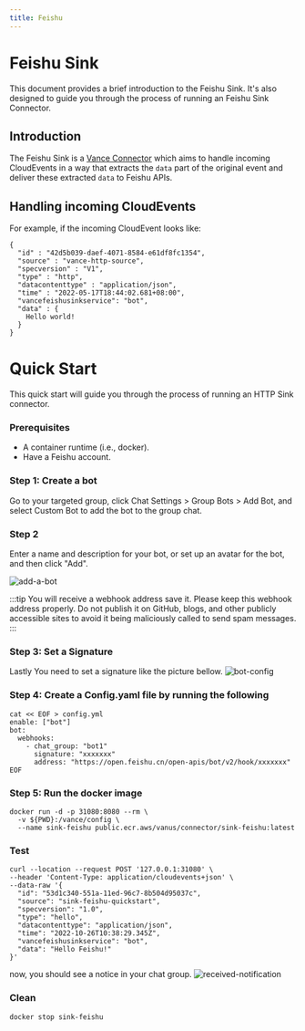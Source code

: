 ```yaml
---
title: Feishu
---
```


# Feishu Sink
This document provides a brief introduction to the Feishu Sink. It's also
designed to guide you through the
process of running an Feishu Sink Connector.

## Introduction
The Feishu Sink is a [Vance Connector](https://github.com/linkall-labs/vance-docs/blob/main/docs/concept.md) which aims to handle incoming CloudEvents in a way that extracts the `data` part of the
original event and deliver these extracted `data` to  Feishu APIs.

## Handling incoming CloudEvents

For example, if the incoming CloudEvent looks like:
```http
{
  "id" : "42d5b039-daef-4071-8584-e61df8fc1354",
  "source" : "vance-http-source",
  "specversion" : "V1",
  "type" : "http",
  "datacontenttype" : "application/json",
  "time" : "2022-05-17T18:44:02.681+08:00",
  "vancefeishusinkservice": "bot",
  "data" : {
    Hello world!
  }
}
```

# Quick Start
This quick start will guide you through the process of running an HTTP Sink connector.

### Prerequisites
- A container runtime (i.e., docker).
- Have a Feishu account.

### Step 1: Create a bot
Go to your targeted group, click Chat Settings > Group Bots > Add Bot, and select Custom Bot to add the bot to the group chat.

### Step 2
Enter a name and description for your bot, or set up an avatar for the bot, and then click "Add".

![add-a-bot](https://github.com/linkall-labs/vance-docs/raw/main/resources/connectors/sink-feishu-bot/add-a-bot.gif)

:::tip
You will receive a webhook address save it.
Please keep this webhook address properly. Do not publish it on GitHub, blogs, and other publicly accessible sites to avoid it being maliciously called to send spam messages.
:::

### Step 3: Set a Signature
Lastly You need to set a signature like the picture bellow.
![bot-config](https://github.com/linkall-labs/vance-docs/raw/main/resources/connectors/sink-feishu-bot/feishu-config.png)

### Step 4: Create a Config.yaml file by running the following

```shell
cat << EOF > config.yml
enable: ["bot"]
bot:
  webhooks:
    - chat_group: "bot1"
      signature: "xxxxxxx"
      address: "https://open.feishu.cn/open-apis/bot/v2/hook/xxxxxxx"
EOF
```

###  Step 5: Run the docker image

```shell
docker run -d -p 31080:8080 --rm \
  -v ${PWD}:/vance/config \
  --name sink-feishu public.ecr.aws/vanus/connector/sink-feishu:latest
```

### Test

```shell
curl --location --request POST '127.0.0.1:31080' \
--header 'Content-Type: application/cloudevents+json' \
--data-raw '{
  "id": "53d1c340-551a-11ed-96c7-8b504d95037c",
  "source": "sink-feishu-quickstart",
  "specversion": "1.0",
  "type": "hello",
  "datacontenttype": "application/json",
  "time": "2022-10-26T10:38:29.345Z",
  "vancefeishusinkservice": "bot",
  "data": "Hello Feishu!"
}'
```

now, you should see a notice in your chat group.
![received-notification](received-message.png)

### Clean

```shell
docker stop sink-feishu
```